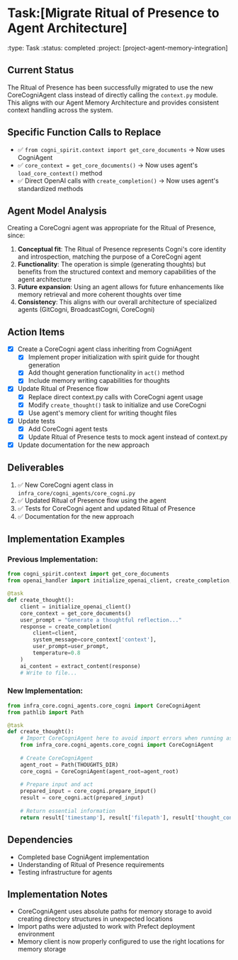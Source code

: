 # Task:[Migrate Ritual of Presence to Agent Architecture]
:type: Task
:status: completed
:project: [project-agent-memory-integration]

## Current Status
The Ritual of Presence has been successfully migrated to use the new CoreCogniAgent class instead of directly calling the `context.py` module. This aligns with our Agent Memory Architecture and provides consistent context handling across the system.

## Specific Function Calls to Replace
- ✅ `from cogni_spirit.context import get_core_documents` → Now uses CogniAgent
- ✅ `core_context = get_core_documents()` → Now uses agent's `load_core_context()` method
- ✅ Direct OpenAI calls with `create_completion()` → Now uses agent's standardized methods

## Agent Model Analysis
Creating a CoreCogni agent was appropriate for the Ritual of Presence, since:

1. **Conceptual fit**: The Ritual of Presence represents Cogni's core identity and introspection, matching the purpose of a CoreCogni agent
2. **Functionality**: The operation is simple (generating thoughts) but benefits from the structured context and memory capabilities of the agent architecture
3. **Future expansion**: Using an agent allows for future enhancements like memory retrieval and more coherent thoughts over time
4. **Consistency**: This aligns with our overall architecture of specialized agents (GitCogni, BroadcastCogni, CoreCogni)

## Action Items
- [x] Create a CoreCogni agent class inheriting from CogniAgent
  - [x] Implement proper initialization with spirit guide for thought generation
  - [x] Add thought generation functionality in `act()` method
  - [x] Include memory writing capabilities for thoughts
- [x] Update Ritual of Presence flow
  - [x] Replace direct context.py calls with CoreCogni agent usage
  - [x] Modify `create_thought()` task to initialize and use CoreCogni
  - [x] Use agent's memory client for writing thought files
- [x] Update tests
  - [x] Add CoreCogni agent tests
  - [x] Update Ritual of Presence tests to mock agent instead of context.py
- [x] Update documentation for the new approach

## Deliverables
1. ✅ New CoreCogni agent class in `infra_core/cogni_agents/core_cogni.py`
2. ✅ Updated Ritual of Presence flow using the agent
3. ✅ Tests for CoreCogni agent and updated Ritual of Presence
4. ✅ Documentation for the new approach

## Implementation Examples

### Previous Implementation:
```python
from cogni_spirit.context import get_core_documents
from openai_handler import initialize_openai_client, create_completion, extract_content

@task
def create_thought():
    client = initialize_openai_client()
    core_context = get_core_documents()
    user_prompt = "Generate a thoughtful reflection..."
    response = create_completion(
        client=client,
        system_message=core_context['context'],
        user_prompt=user_prompt,
        temperature=0.8
    )
    ai_content = extract_content(response)
    # Write to file...
```

### New Implementation:
```python
from infra_core.cogni_agents.core_cogni import CoreCogniAgent
from pathlib import Path

@task
def create_thought():
    # Import CoreCogniAgent here to avoid import errors when running as flow
    from infra_core.cogni_agents.core_cogni import CoreCogniAgent
    
    # Create CoreCogniAgent
    agent_root = Path(THOUGHTS_DIR)
    core_cogni = CoreCogniAgent(agent_root=agent_root)
    
    # Prepare input and act
    prepared_input = core_cogni.prepare_input()
    result = core_cogni.act(prepared_input)
    
    # Return essential information
    return result['timestamp'], result['filepath'], result['thought_content']
```

## Dependencies
- Completed base CogniAgent implementation
- Understanding of Ritual of Presence requirements
- Testing infrastructure for agents

## Implementation Notes
- CoreCogniAgent uses absolute paths for memory storage to avoid creating directory structures in unexpected locations
- Import paths were adjusted to work with Prefect deployment environment
- Memory client is now properly configured to use the right locations for memory storage 